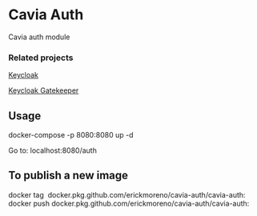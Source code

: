 # Cavia Auth

Cavia auth module

### Related projects

[Keycloak](https://www.keycloak.org)

[Keycloak Gatekeeper](https://www.keycloak.org/docs/latest/securing_apps/index.html#_keycloak_generic_adapter)

## Usage

docker-compose -p 8080:8080 up -d

Go to: localhost:8080/auth

## To publish a new image

docker tag <IMAGE ID> docker.pkg.github.com/erickmoreno/cavia-auth/cavia-auth:<IMAGE TAG>
docker push docker.pkg.github.com/erickmoreno/cavia-auth/cavia-auth:<IMAGE TAG>
